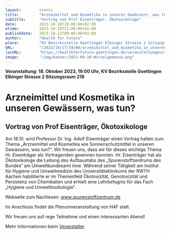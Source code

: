 ```yaml
---
layout:        events
title:         "Arzneimittel und Kosmetika in unseren Gewässern, was tun?"
subtitle:      "Vortrag von Prof Eisenträger, Ökotoxikologe"
date:          2023-10-18T19:00:00+02:00
etime:         2023-10-18T21:00:00+02:00
publishdate:   2023-10-12T00:00:00+01:00
author:        "Health for Future"
place:         "KV Bezirksstelle Goettingen Elbinger Strasse 2 Sitzungsraum 218"
URL:           "/2023/10/17/19/00/arzneimittel_und_kosmetika_in_unseren_gewaessern_was_tun"
locURL:        "https://healthforfuture-goettingen.de/veranstaltungen/vortrag-von-prof-eisentraeger-arzneimittel-und-kosmetika-in-unseren-gewaessern-was-tun/"
image:         "/img/banner/2022-09-10-Wurzelgemuese.png"
---
```


**Veranstaltung: 18. Oktober 2023, 19:00 Uhr, KV Bezirksstelle Goettingen Elbinger Strasse 2 Sitzungsraum 218**

Arzneimittel und Kosmetika in unseren Gewässern, was tun?
===========

Vortrag von Prof Eisenträger, Ökotoxikologe
-----------
Am 18.10.  wird Professor Dr. Ing. Adolf Eisenträger einen Vortrag halten zum Thema „Arzneimittel und Kosmetika wie Sonnenschutzmittel in unseren Gewässern, was tun?“. Wir freuen uns, dass wir für dieses wichtige Thema Hr. Eisenträger als Vortragenden gewinnen konnten. Hr. Eisenträger hat als Ökotoxikologe die Leitung des Aufbaustabs des „Spurenstoffzentrums des Bundes“ am Umweltbundesamt inne. Während seiner Tätigkeit am Institut für Hygiene und Umweltmedizin des Universitätsklinikums der RWTH Aachen habilitierte er im Themenfeld Ökotoxizität, Genotoxizität und Persistenz von Chemikalien und erhielt eine Lehrbefugnis für das Fach „Hygiene und Umwelttoxikologie“.

Webseite zum Nachlesen: www.spurenstoffzentrum.de

Im Anschluss findet die Plenumveranstaltung von H4F statt.

Wir freuen uns auf rege Teilnahme und einen interessanten Abend!


Mehr Informationen beim [Veranstalter](https://healthforfuture-goettingen.de/veranstaltungen/vortrag-von-prof-eisentraeger-arzneimittel-und-kosmetika-in-unseren-gewaessern-was-tun/)
